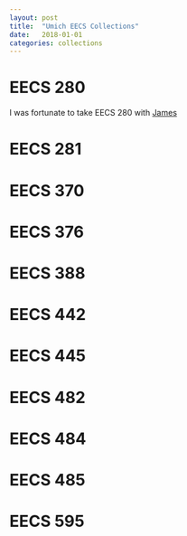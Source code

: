 ```yaml
---
layout: post
title:  "Umich EECS Collections"
date:   2018-01-01
categories: collections
---
```


# EECS 280
I was fortunate to take EECS 280 with [James ]()

# EECS 281

# EECS 370

# EECS 376

# EECS 388

# EECS 442

# EECS 445

# EECS 482

# EECS 484

# EECS 485

# EECS 595
